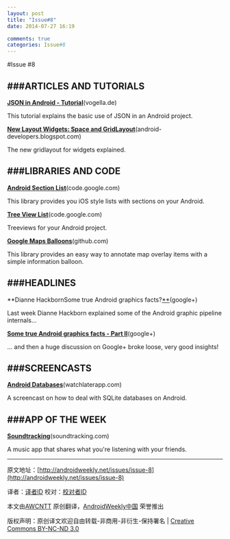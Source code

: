 ```yaml
---
layout: post
title: "Issue#8"
date: 2014-07-27 16:19

comments: true
categories: Issue#8
---
```


#Issue #8

###ARTICLES AND TUTORIALS
---

[**JSON in Android - Tutorial**](http://www.vogella.de/articles/AndroidJSON/article.html)(vogella.de)

This tutorial explains the basic use of JSON in an Android project.

[**New Layout Widgets: Space and GridLayout**](http://android-developers.blogspot.com/2011/11/new-layout-widgets-space-and-gridlayout.html)(android-developers.blogspot.com)

The new gridlayout for widgets explained.

###LIBRARIES AND CODE
---

[**Android Section List**](http://code.google.com/p/android-section-list/)(code.google.com)

This library provides you iOS style lists with sections on your Android.

[**Tree View List**](http://code.google.com/p/tree-view-list-android/)(code.google.com)

Treeviews for your Android project.

[**Google Maps Balloons**](https://github.com/jgilfelt/android-mapviewballoons)(github.com)

This library provides an easy way to annotate map overlay items with a simple information balloon.

###HEADLINES
---

**Dianne HackbornSome true Android graphics facts?[**](https://plus.google.com/105051985738280261832/posts/2FXDCz8x93s)(google+)

Last week Dianne Hackborn explained some of the Android graphic pipeline internals...
 
[**Some true Android graphics facts - Part II**](https://plus.google.com/100838276097451809262/posts/VDkV9XaJRGS)(google+)

... and then a huge discussion on Google+ broke loose, very good insights!

###SCREENCASTS
---

[**Android Databases**](http://watchlaterapp.com/5Vg0)(watchlaterapp.com)

A screencast on how to deal with SQLite databases on Android.

###APP OF THE WEEK
----

[**Soundtracking**](http://soundtracking.com/)(soundtracking.com)

A music app that shares what you're listening with your friends.


---


原文地址：[http://androidweekly.net/issues/issue-8](http://androidweekly.net/issues/issue-8)

译者：[译者ID](https://github.com/译者ID) 校对：[校对者ID](https://github.com/校对者ID)

本文由[AWCNTT](https://github.com/AWCNTT) 原创翻译，[AndroidWeekly中国](http://www.androidweekly.cn/) 荣誉推出

版权声明：原创译文欢迎自由转载-非商用-非衍生-保持署名 | [Creative Commons BY-NC-ND 3.0](http://creativecommons.org/licenses/by-nc-nd/3.0/deed.zh)